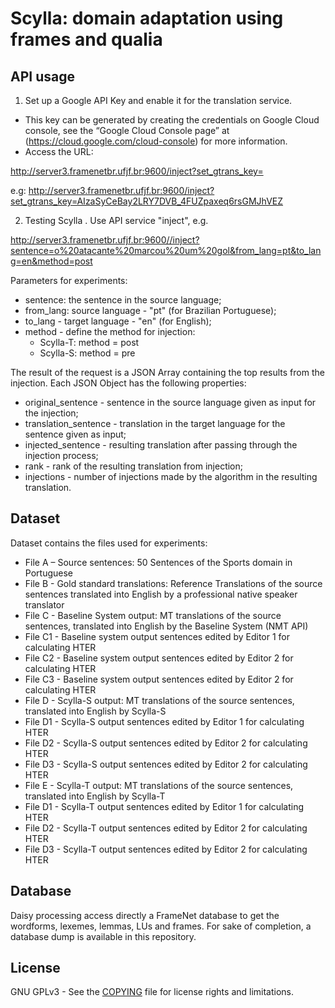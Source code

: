 # Scylla: domain adaptation using frames and qualia

## API usage
1. Set up a Google API Key and enable it for the translation service. 
- This key can be generated by creating the credentials on Google Cloud console, see the “Google Cloud Console page” at (https://cloud.google.com/cloud-console) for more information.
- Access the URL:

http://server3.framenetbr.ufjf.br:9600/inject?set_gtrans_key=<key>

e.g:
http://server3.framenetbr.ufjf.br:9600/inject?set_gtrans_key=AIzaSyCeBay2LRY7DVB_4FUZpaxeq6rsGMJhVEZ

2. Testing Scylla
	. Use API service "inject", e.g.

http://server3.framenetbr.ufjf.br:9600//inject?sentence=o%20atacante%20marcou%20um%20gol&from_lang=pt&to_lang=en&method=post

Parameters for experiments:
- sentence: the sentence in the source language;
- from_lang: source language - "pt" (for Brazilian Portuguese);
- to_lang - target language - "en" (for English);
- method - define the method for injection:
  - Scylla-T: method = post
  - Scylla-S: method = pre

The result of the request is a JSON Array containing the top results from the injection. Each JSON Object has the following properties:

- original_sentence - sentence in the source language given as input for the injection;
- translation_sentence - translation in the target language for the sentence given as input;
- injected_sentence - resulting translation after passing through the injection process;
- rank - rank of the resulting translation from injection;
- injections - number of injections made by the algorithm in the resulting translation.

## Dataset

Dataset contains the files used for experiments:

- File A – Source sentences: 50 Sentences of the Sports domain in Portuguese
- File B - Gold standard translations: Reference Translations of the source sentences translated into English by a professional native speaker translator
- File C - Baseline System output: MT translations of the source sentences, translated into English by the Baseline System (NMT API)
- File C1 - Baseline system output sentences edited by Editor 1 for calculating HTER
- File C2 - Baseline system output sentences edited by Editor 2 for calculating HTER
- File C3 - Baseline system output sentences edited by Editor 2 for calculating HTER
- File D - Scylla-S output: MT translations of the source sentences, translated into English by Scylla-S
- File D1 - Scylla-S output sentences edited by Editor 1 for calculating HTER
- File D2 - Scylla-S output sentences edited by Editor 2 for calculating HTER
- File D3 - Scylla-S output sentences edited by Editor 2 for calculating HTER
- File E - Scylla-T output: MT translations of the source sentences, translated into English by Scylla-T
- File D1 - Scylla-T output sentences edited by Editor 1 for calculating HTER
- File D2 - Scylla-T output sentences edited by Editor 2 for calculating HTER
- File D3 - Scylla-T output sentences edited by Editor 2 for calculating HTER

## Database

Daisy processing access directly a FrameNet database to get the wordforms, lexemes, lemmas, LUs and frames. 
For sake of completion, a database dump is available in this repository.

## License

GNU GPLv3 - See the [COPYING](COPYING) file for license rights and limitations.